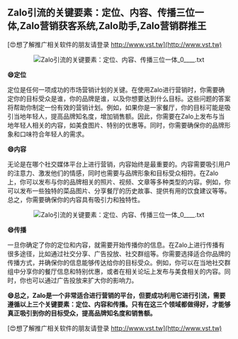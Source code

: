 ## **Zalo引流的关键要素：定位、内容、传播三位一体,Zalo营销获客系统,Zalo助手,Zalo营销群推王**

[😍想了解推广相关软件的朋友请登录 http://www.vst.tw](http://www.vst.tw)

 <center><img src="https://vst.tw/MP4/tuiguang/png/3.png" alt="Zalo引流的关键要素：定位、内容、传播三位一体_0____.txt"></center>

**😄定位**

定位是任何一项成功的市场营销计划的关键。在使用Zalo进行营销时，你需要确定你的目标受众是谁，你的品牌是谁，以及你想要达到什么目标。这些问题的答案将帮助你制定一份有效的营销计划。例如，如果你是一家餐厅，你的目标可能是吸引当地年轻人，提高品牌知名度，增加销售额。因此，你需要在Zalo上发布与当地年轻人相关的内容，如美食图片、特别的优惠等。同时，你需要确保你的品牌形象和口味符合年轻人的需求。

**😄内容**

无论是在哪个社交媒体平台上进行营销，内容始终是最重要的。内容需要吸引用户的注意力、激发他们的情感，同时也需要与品牌形象和目标受众相符。在Zalo上，你可以发布与你的品牌相关的照片、视频、文章等多种类型的内容。例如，你可以发布一些独特的菜品图片、分享餐厅的历史故事、提供有用的饮食建议等等。总之，你需要确保你的内容具有吸引力和独特性。

 <center><img src="https://vst.tw/MP4/tuiguang/png/2.png" alt="Zalo引流的关键要素：定位、内容、传播三位一体_0____.txt"></center>

**😄传播**

一旦你确定了你的定位和内容，就需要开始传播你的信息。在Zalo上进行传播有很多途径，比如通过社交分享、广告投放、社交群组等。你需要选择适合你品牌的传播方式，并确保你的信息能够传达给你的目标受众。例如，你可以在当地社交群组中分享你的餐厅信息和特别优惠，或者在相关论坛上发布与美食相关的内容。同时，你也可以通过广告投放来扩大你的影响力。

**😄总之，Zalo是一个非常适合进行营销的平台，但要成功利用它进行引流，需要遵循以上三个关键要素：定位、内容和传播。只有在这三个领域都做得好，才能够真正吸引到你的目标受众，提高品牌知名度和销售额。**

[😍想了解推广相关软件的朋友请登录 http://www.vst.tw](http://www.vst.tw)



